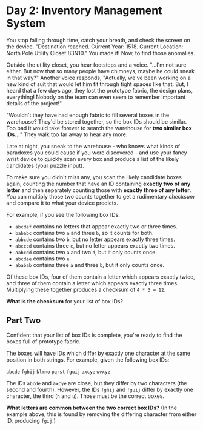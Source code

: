 # Day 2: Inventory Management System

You stop falling through time, catch your breath, and check the screen on the device. "Destination reached. Current Year: 1518. Current Location: North Pole Utility Closet 83N10." You made it! Now, to find those anomalies.

Outside the utility closet, you hear footsteps and a voice. "...I'm not sure either. But now that so many people have chimneys, maybe he could sneak in that way?" Another voice responds, "Actually, we've been working on a new kind of suit that would let him fit through tight spaces like that. But, I heard that a few days ago, they lost the prototype fabric, the design plans, everything! Nobody on the team can even seem to remember important details of the project!"

"Wouldn't they have had enough fabric to fill several boxes in the warehouse? They'd be stored together, so the box IDs should be similar. Too bad it would take forever to search the warehouse for **two similar box IDs...**" They walk too far away to hear any more.

Late at night, you sneak to the warehouse - who knows what kinds of paradoxes you could cause if you were discovered - and use your fancy wrist device to quickly scan every box and produce a list of the likely candidates (your puzzle input).

To make sure you didn't miss any, you scan the likely candidate boxes again, counting the number that have an ID containing **exactly two of any letter** and then separately counting those with **exactly three of any letter**. You can multiply those two counts together to get a rudimentary *checksum* and compare it to what your device predicts.

For example, if you see the following box IDs:

- ``abcdef`` contains no letters that appear exactly two or three times.
- ``bababc`` contains two ``a`` and three ``b``, so it counts for both.
- ``abbcde`` contains two ``b``, but no letter appears exactly three times.
- ``abcccd`` contains three ``c``, but no letter appears exactly two times.
- ``aabcdd`` contains two ``a`` and two ``d``, but it only counts once.
- ``abcdee`` contains two ``e``.
- ``ababab`` contains three ``a`` and three ``b``, but it only counts once.

Of these box IDs, four of them contain a letter which appears exactly twice, and three of them contain a letter which appears exactly three times. Multiplying these together produces a checksum of ``4 * 3 = 12``.

**What is the checksum** for your list of box IDs?

## Part Two

Confident that your list of box IDs is complete, you're ready to find the boxes full of prototype fabric.

The boxes will have IDs which differ by exactly one character at the same position in both strings. For example, given the following box IDs:

``abcde``
``fghij``
``klmno``
``pqrst``
``fguij``
``axcye``
``wvxyz``

The IDs ``abcde`` and ``axcye`` are close, but they differ by two characters (the second and fourth). However, the IDs ``fghij`` and ``fguij`` differ by exactly one character, the third (``h`` and ``u``). Those must be the correct boxes.

**What letters are common between the two correct box IDs?** (In the example above, this is found by removing the differing character from either ID, producing ``fgij``.)